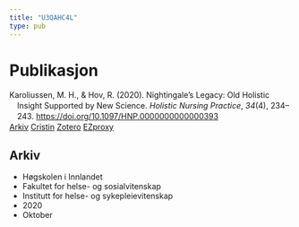 ```yaml
---
title: "U3QAHC4L"
type: pub
---
```

<h1>Publikasjon</h1>
<article id="csl-bib-container-U3QAHC4L" class="csl-bib-container">
  <div class="csl-bib-body" style="line-height: 1.35; padding-left: 1em; text-indent:-1em;">
  <div class="csl-entry">Karoliussen, M. H., &amp; Hov, R. (2020). Nightingale&#x2019;s Legacy: Old Holistic Insight Supported by New Science. <i>Holistic Nursing Practice</i>, <i>34</i>(4), 234&#x2013;243. <a href="https://doi.org/10.1097/HNP.0000000000000393">https://doi.org/10.1097/HNP.0000000000000393</a></div>
</div>
  <div class="csl-bib-buttons">
    <a href="#taxonomy-article-U3QAHC4L" class="csl-bib-button">Arkiv</a>
    <a href alt="Cristin URL" class="csl-bib-button">Cristin</a>
    <a href alt="Zotero URL" class="csl-bib-button">Zotero</a>
    <a href="http://ezproxy.inn.no/login?url=https://doi.org/10.1097/HNP.0000000000000393" class="csl-bib-button">EZproxy</a>
  </div>
  <div id="csl-bib-meta-container-U3QAHC4L"></div>
</article>
<div id="csl-bib-meta-U3QAHC4L" class="csl-bib-meta">
  <article id="taxonomy-article-U3QAHC4L" class="taxonomy-article">
    <h1>Arkiv</h1>
    <ul>
      <li>Høgskolen i Innlandet</li>
      <li>Fakultet for helse- og sosialvitenskap</li>
      <li>Institutt for helse- og sykepleievitenskap</li>
      <li>2020</li>
      <li>Oktober</li>
    </ul>
  </article>
</div>
